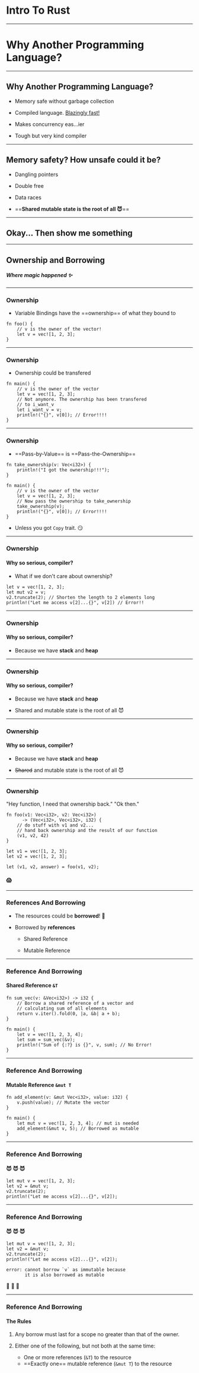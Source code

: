<!-- $theme: gaia -->

# Intro To Rust

---

# Why Another Programming Language?

---

## Why Another Programming Language?

* Memory safe without garbage collection

* Compiled language. [Blazingly fast!](https://benchmarksgame.alioth.debian.org/u64q/compare.php?lang=rust&lang2=gpp)

* Makes concurrency eas...ier

* Tough but very kind compiler

---

## Memory safety? How unsafe could it be?

* Dangling pointers

* Double free

* Data races

* ==**Shared mutable state is the root of all :smiling_imp:**==

---

## Okay... Then show me something

---

## Ownership and Borrowing

##### Where magic happened :sparkles:

---

### Ownership

* Variable Bindings have the ==ownership== of what they bound to

```
fn foo() {
    // v is the owner of the vector!
    let v = vec![1, 2, 3];
}
```
---

### Ownership

* Ownership could be transfered
```
fn main() {
    // v is the owner of the vector
    let v = vec![1, 2, 3];
    // Not anymore. The ownership has been transfered
    // to i_want_v
    let i_want_v = v;
    println!("{}", v[0]); // Error!!!!
}
```
---
 
### Ownership

* ==Pass-by-Value== is ==Pass-the-Ownership==

```
fn take_ownership(v: Vec<i32>) {
    println!("I got the ownership!!!");
}

fn main() {
    // v is the owner of the vector
    let v = vec![1, 2, 3];
    // Now pass the ownership to take_ownership
    take_ownership(v);
    println!("{}", v[0]); // Error!!!!
}
```
* Unless you got `Copy` trait. :smirk:

---

### Ownership

#### Why so serious, compiler?

* What if we don't care about ownership?

```
let v = vec![1, 2, 3];
let mut v2 = v;
v2.truncate(2); // Shorten the length to 2 elements long
println!("Let me access v[2]...{}", v[2]) // Error!!
```

---

### Ownership

#### Why so serious, compiler?

* Because we have **stack** and **heap**

---

### Ownership

#### Why so serious, compiler?

* Because we have **stack** and **heap**

* Shared and mutable state is the root of all :smiling_imp:

---

### Ownership

#### Why so serious, compiler?

* Because we have **stack** and **heap**

* ~~Shared~~ and mutable state is the root of all :smiling_imp:

---

### Ownership

"Hey function, I need that ownership back." 
"Ok then."

```
fn foo(v1: Vec<i32>, v2: Vec<i32>) 
      -> (Vec<i32>, Vec<i32>, i32) {
    // do stuff with v1 and v2...
    // hand back ownership and the result of our function
    (v1, v2, 42)
}

let v1 = vec![1, 2, 3];
let v2 = vec![1, 2, 3];

let (v1, v2, answer) = foo(v1, v2);
```
#### :scream:

---

### References And Borrowing

* The resources could be **borrowed**! :tada:

* Borrowed by **references**
	
    * Shared Reference
    
    * Mutable Reference

---

### Reference And Borrowing

#### Shared Reference `&T`

```
fn sum_vec(v: &Vec<i32>) -> i32 {
    // Borrow a shared reference of a vector and
    // calculating sum of all elements
    return v.iter().fold(0, |a, &b| a + b);
}

fn main() {
    let v = vec![1, 2, 3, 4];
    let sum = sum_vec(&v);
    println!("Sum of {:?} is {}", v, sum); // No Error!
}
```

---

### Reference And Borrowing

#### Mutable Reference `&mut T`

```
fn add_element(v: &mut Vec<i32>, value: i32) {
    v.push(value); // Mutate the vector
}

fn main() {
    let mut v = vec![1, 2, 3, 4]; // mut is needed
    add_element(&mut v, 5); // Borrowed as mutable
}
```

---

### Reference And Borrowing

#### :smiling_imp: :smiling_imp: :smiling_imp:

```
let mut v = vec![1, 2, 3];
let v2 = &mut v;
v2.truncate(2);
println!("Let me access v[2]...{}", v[2]);
```

---

### Reference And Borrowing

#### :smiling_imp: :smiling_imp: :smiling_imp:

```
let mut v = vec![1, 2, 3];
let v2 = &mut v;
v2.truncate(2);
println!("Let me access v[2]...{}", v[2]);
```

```
error: cannot borrow `v` as immutable because
       it is also borrowed as mutable
```
:raised_hands: :raised_hands: :raised_hands:

---

### Reference And Borrowing

#### The Rules

1. Any borrow must last for a scope no greater than that of the owner.

2. Either one of the following, but not both at the same time:

	* One or more references (`&T`) to the resource
	* ==Exactly one== mutable reference (`&mut T`) to the resource